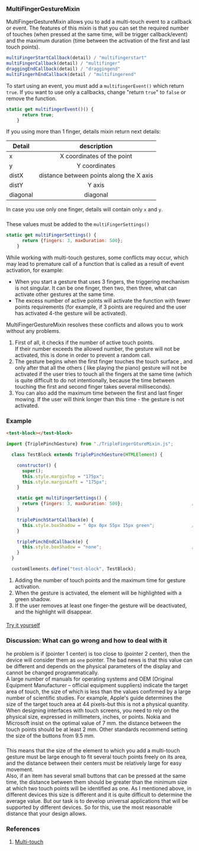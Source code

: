 ### MultiFingerGestureMixin
MultiFingerGestureMixin allows you to add a multi-touch event to a callback or event. The features of this mixin
is that you can set the required number of touches (when pressed at the same time, will be trigger callback/event) and the maximum duration
(time between the activation of the first and last touch points). 
```javascript
multiFingerStartCallback(detail) / "multifingerstart"
multiFingerCallback(detail) / "multifinger"
draggingEndCallback(detail) / "draggingend"
multiFingerhEndCallback(detail / "multifingerend"
```
To start using an event, you must add a `multifingerEvent()` which return `true`. If you want to use only a callbacks, change "return `true`" to `false` or remove the function.
```javascript
static get multifingerEvent()() {
      return true;
    }
```

If you using more than 1 finger, details mixin return next details:

| Detail        | description        | 
| ------------- |:------------------:|
| x             | X coordinates of the point  | 
| y             | Y coordinates    | 
| distX         | distance between points along the X axis    | 
| distY         | Y axis |   
| diagonal      | diagonal|   

In case you use only one finger, details will contain only `x` and `y`.
###

These values must be added to the `multiFingerSettings()`
```javascript
static get multiFingerSettings() {
      return {fingers: 3, maxDuration: 500};
    }
```
While working with multi-touch gestures, some conflicts may occur, which may lead to premature call 
of a function that is called as a result of event activation, for example:
* When you start a gesture that uses 3 fingers, the triggering mechanism is not singular. It can be one finger, then two, then three, 
what can activate other gestures at the same time.
* The excess number of active points will activate the function with fewer points requirements
(for example, if 3 points are required and the user has activated 4-the gesture will be activated).

MultiFingerGestureMixin resolves these conflicts and allows you to work without any problems.

1. First of all, it checks if the number of active touch points.<br>
If their number exceeds the allowed number, the gesture will not be activated, this is done in order to prevent a random call.
2. The gesture begins when the first finger touches the touch surface , and only after that all the others ( like playing the piano)
gesture will not be activated if the user tries to touch all the fingers at the same time (which is quite difficult to do not
intentionally, because the time between touching the first and second finger takes several milliseconds).
3. You can also add the maximum time between the first and last finger mowing. 
If the user will think longer than this time - the gesture is not activated.

### Example
```html
<test-block></test-block>
```

```javascript
import {TriplePinchGesture} from "./TripleFingerGtureMixin.js";

  class TestBlock extends TriplePinchGesture(HTMLElement) {

    constructor() {
      super();
      this.style.marginTop = "175px";
      this.style.marginLeft = "175px";
    }

    static get multiFingerSettings() {
      return {fingers: 3, maxDuration: 500};                          //[1]
    }

    triplePinchStartCallback(e) {
      this.style.boxShadow = " 0px 0px 55px 15px green";              //[2]
    }

    triplePinchEndCallback(e) {
      this.style.boxShadow = "none";                                  //[3]
    }
  }

  customElements.define("test-block", TestBlock);
```
1. Adding the number of touch points and the maximum time for gesture activation.
2. When the gesture is activated, the element will be highlighted with a green shadow.
3. If the user removes at least one finger-the gesture will be deactivated, and the highlight will disappear.
####
[Try it yourself](https://rawgit.com/Halochkin/Components/master/Gestures/MultiFingerGestureMixin/test/index.html)
### Discussion: What can go wrong and how to deal with it
he problem is if (pointer 1 center) is too close to (pointer 2 center), then the device will consider them as `one` pointer. The bad news is that this value can be different and depends on the physical parameters of the display and cannot be changed programmatically.<br>
A large number of manuals for operating systems and OEM (Original Equipment Manufacturer – official equipment suppliers) indicate the target area of touch, the size of which is less than the values confirmed by a large number of scientific studies. For example, Apple's guide determines the size of the target touch area at 44 pixels-but this is not a physical quantity. When designing interfaces with touch screens, you need to rely on the physical size, expressed in millimeters, inches, or points.
Nokia and Microsoft insist on the optimal value of 7 mm. the distance between the touch points should be at least 2 mm. Other standards recommend setting the size of the buttons from 9.5 mm.
##### 
This means that the size of the element to which you add a multi-touch gesture must be large enough to fit several touch points freely on its area, and the distance between their centers must be relatively large for easy movement.<br>
Also, if an item has several small buttons that can be pressed at the same time, the distance between them should be greater than the minimum size at which two touch points will be identified as one. As I mentioned above, in different devices this size is different and it is quite difficult to determine the average value. But our task is to develop universal applications that will be supported by different devices. So for this, use the most reasonable distance that your design allows.




### References
1. [Multi-touch](https://en.wikipedia.org/wiki/Multi-touch)


